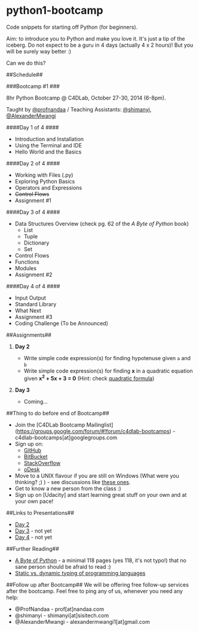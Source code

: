 python1-bootcamp
================

Code snippets for starting off Python (for beginners).

Aim: to introduce you to Python and make you love it. It's just a tip of the iceberg. Do not expect to be a guru in 4 days (actually 4 x 2 hours)! But you will be surely way better :)

Can we do this?

##Schedule##

###Bootcamp #1 ###

8hr Python Bootcamp @ C4DLab, October 27-30, 2014 (6-8pm).

Taught by [@profnandaa](https://github.com/profnandaa) / Teaching Assistants: [@shimanyi](https://github.com/shimanyi), [@AlexanderMwangi](https://github.com/AlexanderMwangi)

####Day 1 of 4 ####
* Introduction and Installation
* Using the Terminal and IDE
* Hello World and the Basics

####Day 2 of 4 ####
* Working with Files (.py)
* Exploring Python Basics
* Operators and Expressions
* ~~Control Flows~~
* Assignment #1

####Day 3 of 4 ####
* Data Structures Overview (check pg. 62 of the _A Byte of Python_ book)
	* List
	* Tuple
	* Dictionary
	* Set
* Control Flows
* Functions
* Modules
* Assignment #2

####Day 4 of 4 ####
* Input Output
* Standard Library
* What Next
* Assignment #3
* Coding Challenge (To be Announced)

##Assignments##
1. **Day 2**
	* Write simple code expression(s) for finding hypotenuse given `a` and `b`
	* Write simple code expression(s) for finding **x** in a quadratic equation given **x<sup>2</sup> + 5x + 3 = 0** (Hint: check [quadratic formula](http://en.wikipedia.org/wiki/Quadratic_formula))

2. **Day 3**
	* Coming...

##Thing to do before end of Bootcamp##
* Join the [C4DLab Bootcamp Mailinglist] (https://groups.google.com/forum/#!forum/c4dlab-bootcamps) - c4dlab-bootcamps[at]googlegroups.com
* Sign up on:
	* [GitHub](https://github.com/)
	* [BitBucket](https://bitbucket.org/)
	* [StackOverflow](https://stackoverflow.com/users/signup)
	* [oDesk](https://www.odesk.com/)
* Move to a UNIX flavour if you are still on Windows (What were you thinking? ;) ) - see discussions like [these ones](http://www.reddit.com/r/learnprogramming/comments/1ugvgh/is_linux_better_for_programming/).
* Get to know a new person from the class :)
* Sign up on [Udacity] and start learning great stuff on your own and at your own pace! 

##Links to Presentations##
* [Day 2](https://docs.google.com/presentation/d/1_qRTegFIwTGfvnjzZ_txHI9BxKThS2MXXddG8IK_74k/pub?start=false&loop=false&delayms=3000)
* [Day 3](#) - not yet
* [Day 4](#) - not yet

##Further Reading##
* [A Byte of Python](http://files.swaroopch.com/python/byte_of_python.pdf) - a minimal 118 pages (yes 118, it's not typo!) that no sane person should be afraid to read :)
* [Static vs. dynamic typing of programming languages](http://pythonconquerstheuniverse.wordpress.com/2009/10/03/static-vs-dynamic-typing-of-programming-languages/)

##Follow up after Bootcamp##
We will be offering free follow-up services after the bootcamp. Feel free to ping any of us, whenever you need any help:
* @ProfNandaa - prof[at]nandaa.com
* @shimanyi - shimanyi[at]sisitech.com 
* @AlexanderMwangi - alexandermwangi1[at]gmail.com
